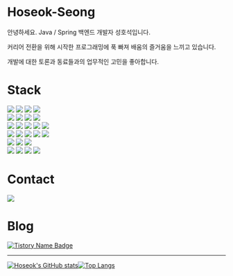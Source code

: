 # Hoseok-Seong</center>
<p>안녕하세요. Java / Spring 백엔드 개발자 성호석입니다.</p>
<p>커리어 전환을 위해 시작한 프로그래밍에 푹 빠져 배움의 즐거움을 느끼고 있습니다.</p>
<p>개발에 대한 토론과 동료들과의 업무적인 고민을 좋아합니다.</p>

# Stack
<div>
  <img src="https://img.shields.io/badge/java-007396?style=flat-square&logo=java&logoColor=white"> 
  <img src="https://img.shields.io/badge/spring-6DB33F?style=flat-square&logo=spring&logoColor=white"> 
  <img src="https://img.shields.io/badge/Python-3766AB?style=flat-square&logo=Python&logoColor=white"/>
  <img src="https://img.shields.io/badge/flutter-02569B?style=flat-square&logo=flutter&logoColor=white">
</div>

<div>
  <img src="https://img.shields.io/badge/Mysql-E6B91E?style=flat-square&logo=MySql&logoColor=white"/>
  <img src="https://img.shields.io/badge/mariaDB-003545?style=flat-square&logo=mariaDB&logoColor=white">
  <img src="https://img.shields.io/badge/redis-DC382D?style=flat-square&logo=redis&logoColor=white">
  <img src="https://img.shields.io/badge/firebase-FFCA28?style=flat-square&logo=firebase&logoColor=white">
</div>
  
<div>
  <img src="https://img.shields.io/badge/html5-E34F26?style=flat-square&logo=html5&logoColor=white">
  <img src="https://img.shields.io/badge/css-1572B6?style=flat-square&logo=css3&logoColor=white"> 
  <img src="https://img.shields.io/badge/javascript-F7DF1E?style=flat-square&logo=javascript&logoColor=black"> 
  <img src="https://img.shields.io/badge/jquery-0769AD?style=flat-square&logo=jquery&logoColor=white">
  <img src="https://img.shields.io/badge/bootstrap-7952B3?style=flat-square&logo=bootstrap&logoColor=white">
</div>

<div>
  <img src="https://img.shields.io/badge/amazonec2-FF9900?style=flat-square&logo=amazonec2&logoColor=white">
  <img src="https://img.shields.io/badge/amazons3-569A31?style=flat-square&logo=amazons3&logoColor=white">
  <img src="https://img.shields.io/badge/docker-2496ED?style=flat-square&logo=docker&logoColor=white">
  <img src="https://img.shields.io/badge/githubactions-2088FF?style=flat-square&logo=githubactions&logoColor=white">
  <img src="https://img.shields.io/badge/sentry-362D59?style=flat-square&logo=sentry&logoColor=white">
</div>
  
<div>
  <img src="https://img.shields.io/badge/VisualStudioCode-007ACC?style=flat-square&logo=VisualStudioCode&logoColor=white"/>
  <img src="https://img.shields.io/badge/intellijidea-66595C?style=flat-square&logo=intellijidea&logoColor=white"/>
  <img src="https://img.shields.io/badge/eclipseide-2C2255?style=flat-square&logo=eclipseide&logoColor=white"/>
</div>

<div>
  <img src="https://img.shields.io/badge/github-181717?style=flat-square&logo=github&logoColor=white">
  <img src="https://img.shields.io/badge/jira-0052CC?style=flat-square&logo=jira&logoColor=white"/>
  <img src="https://img.shields.io/badge/Slack-4A154B?style=flat-square&logo=Slack&logoColor=white"/>
  <img src="https://img.shields.io/badge/Notion-000000?style=flat-square&logo=Notion&logoColor=white"/> 
</div>

# Contact
<a href="shsshs0125@naver.com"><img src="https://img.shields.io/badge/naver-03C75A?style=flat-square&logo=naver&logoColor=white&link=shsshs0125@naver.com"/></a>

# Blog
[![Tistory Name Badge](https://tistory-readme-stats.vercel.app/api/badge?name=tistory)](https://white-developer.tistory.com/)

---

[![Hoseok's GitHub stats](https://github-readme-stats.vercel.app/api?username=Hoseok-Seong&show_icons=true&theme=nightowl)](https://github.com/Hoseok-Seong/github-readme-stats)[![Top Langs](https://github-readme-stats.vercel.app/api/top-langs/?username=Hoseok-Seong&theme=nightowl&layout=compact)](https://github.com/Hoseok-Seong/github-readme-stats)
